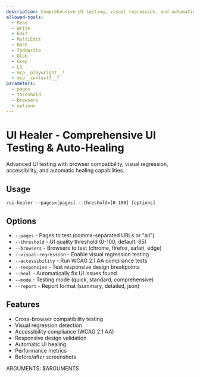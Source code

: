 ```yaml
---
description: Comprehensive UI testing, visual regression, and automatic healing
allowed-tools:
  - Read
  - Write
  - Edit
  - MultiEdit
  - Bash
  - TodoWrite
  - Glob
  - Grep
  - LS
  - mcp__playwright__*
  - mcp__context7__*
parameters:
  - pages
  - threshold
  - browsers
  - options
---
```


# UI Healer - Comprehensive UI Testing & Auto-Healing

Advanced UI testing with browser compatibility, visual regression, accessibility, and automatic healing capabilities.

## Usage
`/ui-healer --pages=[pages] --threshold=[0-100] [options]`

## Options
- `--pages` - Pages to test (comma-separated URLs or "all")
- `--threshold` - UI quality threshold (0-100, default: 85)
- `--browsers` - Browsers to test (chrome, firefox, safari, edge)
- `--visual-regression` - Enable visual regression testing
- `--accessibility` - Run WCAG 2.1 AA compliance tests
- `--responsive` - Test responsive design breakpoints
- `--heal` - Automatically fix UI issues found
- `--mode` - Testing mode (quick, standard, comprehensive)
- `--report` - Report format (summary, detailed, json)

## Features
- Cross-browser compatibility testing
- Visual regression detection
- Accessibility compliance (WCAG 2.1 AA)
- Responsive design validation
- Automatic UI healing
- Performance metrics
- Before/after screenshots

ARGUMENTS: $ARGUMENTS
